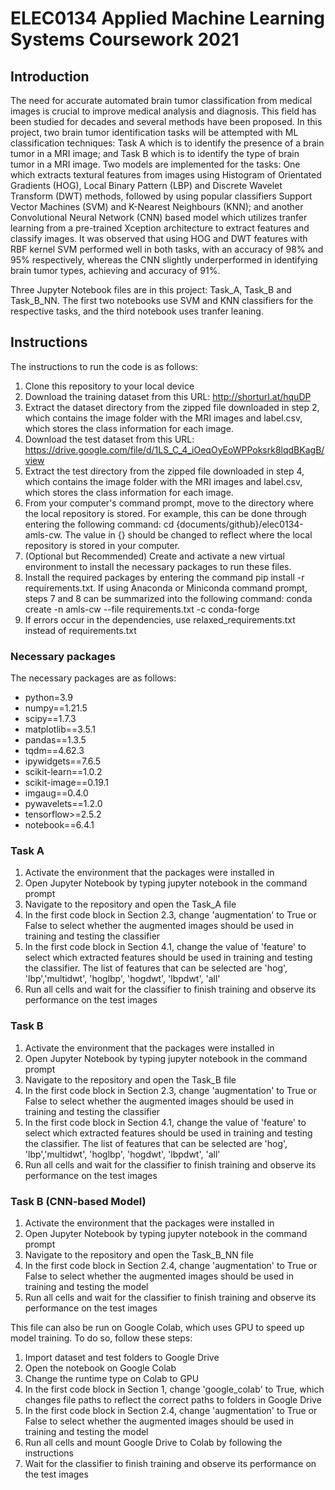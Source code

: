 # ELEC0134 Applied Machine Learning Systems Coursework 2021

## Introduction
The need for accurate automated brain tumor classification from medical images is crucial to improve medical analysis and diagnosis. This field has been studied for decades and several methods have been proposed. In this project, two brain tumor identification tasks will be attempted with ML classification techniques: Task A which is to identify the presence of a brain tumor in a MRI image; and Task B which is to identify the type of brain tumor in a MRI image. Two models are implemented for the tasks: One which extracts textural features from images using Histogram of Orientated Gradients (HOG), Local Binary Pattern (LBP) and Discrete Wavelet Transform (DWT)  methods, followed by using popular classifiers Support Vector Machines (SVM) and K-Nearest Neighbours (KNN); and another Convolutional Neural Network (CNN) based model which utilizes tranfer learning from a pre-trained Xception architecture to extract features and classify images. It was observed that using HOG and DWT features with RBF kernel SVM performed well in both tasks, with an accuracy of 98% and 95% respectively, whereas the CNN slightly underperformed in identifying brain tumor types, achieving and accuracy of 91%.

Three Jupyter Notebook files are in this project: Task_A, Task_B and Task_B_NN. The first two notebooks use SVM and KNN classifiers for the respective tasks, and the third notebook uses tranfer leaning.

## Instructions
The instructions to run the code is as follows:
1. Clone this repository to your local device
2. Download the training dataset from this URL: http://shorturl.at/hquDP
3. Extract the dataset directory from the zipped file downloaded in step 2, which contains the image folder with the MRI images and label.csv, which stores the class information for each image.
4. Download the test dataset from this URL: https://drive.google.com/file/d/1LS_C_4_iOeqOyEoWPPoksrk8lqdBKagB/view
5. Extract the test directory from the zipped file downloaded in step 4, which contains the image folder with the MRI images and label.csv, which stores the class information for each image.
6. From your computer's command prompt, move to the directory where the local repository is stored. For example, this can be done through entering the following command: cd {documents/github}/elec0134-amls-cw. The value in {} should be changed to reflect where the local repository is stored in your computer.
7. (Optional but Recommended) Create and activate a new virtual environment to install the necessary packages to run these files.
8. Install the required packages by entering the command pip install -r requirements.txt. If using Anaconda or Miniconda command prompt, steps 7 and 8 can be summarized into the following command: conda create -n amls-cw --file requirements.txt -c conda-forge
9. If errors occur in the dependencies, use relaxed_requirements.txt instead of requirements.txt

### Necessary packages
The necessary packages are as follows:
- python=3.9
- numpy==1.21.5
- scipy==1.7.3
- matplotlib==3.5.1
- pandas==1.3.5
- tqdm==4.62.3
- ipywidgets==7.6.5
- scikit-learn==1.0.2
- scikit-image==0.19.1
- imgaug==0.4.0
- pywavelets==1.2.0
- tensorflow>=2.5.2
- notebook==6.4.1

### Task A
1. Activate the environment that the packages were installed in
2. Open Jupyter Notebook by typing jupyter notebook in the command prompt
3. Navigate to the repository and open the Task_A file
4. In the first code block in Section 2.3, change 'augmentation' to True or False to select whether the augmented images should be used in training and testing the classifier
5. In the first code block in Section 4.1, change the value of 'feature' to select which extracted features should be used in training and testing the classifier. The list of features that can be selected are 'hog', 'lbp','multidwt', 'hoglbp', 'hogdwt', 'lbpdwt', 'all'
6. Run all cells and wait for the classifier to finish training and observe its performance on the test images

### Task B
1. Activate the environment that the packages were installed in
2. Open Jupyter Notebook by typing jupyter notebook in the command prompt
3. Navigate to the repository and open the Task_B file
4. In the first code block in Section 2.3, change 'augmentation' to True or False to select whether the augmented images should be used in training and testing the classifier
5. In the first code block in Section 4.1, change the value of 'feature' to select which extracted features should be used in training and testing the classifier. The list of features that can be selected are 'hog', 'lbp','multidwt', 'hoglbp', 'hogdwt', 'lbpdwt', 'all'
6. Run all cells and wait for the classifier to finish training and observe its performance on the test images

### Task B (CNN-based Model)
1. Activate the environment that the packages were installed in
2. Open Jupyter Notebook by typing jupyter notebook in the command prompt
3. Navigate to the repository and open the Task_B_NN file
4. In the first code block in Section 2.4, change 'augmentation' to True or False to select whether the augmented images should be used in training and testing the model
5. Run all cells and wait for the classifier to finish training and observe its performance on the test images

This file can also be run on Google Colab, which uses GPU to speed up model training. To do so, follow these steps:
1. Import dataset and test folders to Google Drive
2. Open the notebook on Google Colab
3. Change the runtime type on Colab to GPU
4. In the first code block in Section 1, change 'google_colab' to True, which changes file paths to reflect the correct paths to folders in Google Drive
5. In the first code block in Section 2.4, change 'augmentation' to True or False to select whether the augmented images should be used in training and testing the model
6. Run all cells and mount Google Drive to Colab by following the instructions
7. Wait for the classifier to finish training and observe its performance on the test images
